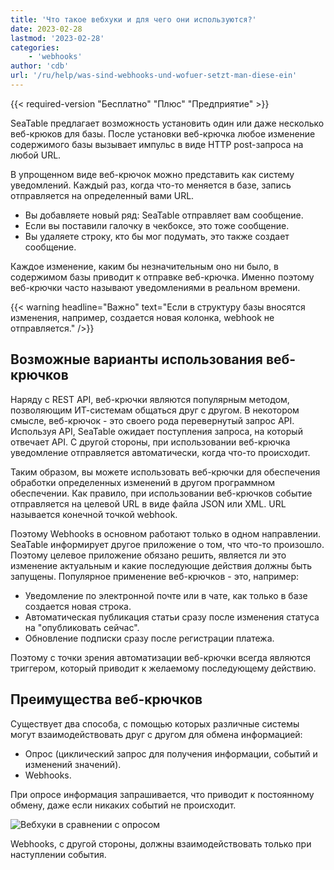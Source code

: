 ```yaml
---
title: 'Что такое вебхуки и для чего они используются?'
date: 2023-02-28
lastmod: '2023-02-28'
categories:
    - 'webhooks'
author: 'cdb'
url: '/ru/help/was-sind-webhooks-und-wofuer-setzt-man-diese-ein'
---
```


{{< required-version "Бесплатно" "Плюс" "Предприятие" >}}

SeaTable предлагает возможность установить один или даже несколько веб-крюков для базы. После установки веб-крючка любое изменение содержимого базы вызывает импульс в виде HTTP post-запроса на любой URL.

В упрощенном виде веб-крючок можно представить как систему уведомлений. Каждый раз, когда что-то меняется в базе, запись отправляется на определенный вами URL.

- Вы добавляете новый ряд: SeaTable отправляет вам сообщение.
- Если вы поставили галочку в чекбоксе, это тоже сообщение.
- Вы удаляете строку, кто бы мог подумать, это также создает сообщение.

Каждое изменение, каким бы незначительным оно ни было, в содержимом базы приводит к отправке веб-крючка. Именно поэтому веб-крючки часто называют уведомлениями в реальном времени.

{{< warning headline="Важно" text="Если в структуру базы вносятся изменения, например, создается новая колонка, webhook не отправляется." />}}

## Возможные варианты использования веб-крючков

Наряду с REST API, веб-крючки являются популярным методом, позволяющим ИТ-системам общаться друг с другом. В некотором смысле, веб-крючок - это своего рода перевернутый запрос API. Используя API, SeaTable ожидает поступления запроса, на который отвечает API. С другой стороны, при использовании веб-крючка уведомление отправляется автоматически, когда что-то происходит.

Таким образом, вы можете использовать веб-крючки для обеспечения обработки определенных изменений в другом программном обеспечении. Как правило, при использовании веб-крючков событие отправляется на целевой URL в виде файла JSON или XML. URL называется конечной точкой webhook.

Поэтому Webhooks в основном работают только в одном направлении. SeaTable информирует другое приложение о том, что что-то произошло. Поэтому целевое приложение обязано решить, является ли это изменение актуальным и какие последующие действия должны быть запущены. Популярное применение веб-крючков - это, например:

- Уведомление по электронной почте или в чате, как только в базе создается новая строка.
- Автоматическая публикация статьи сразу после изменения статуса на "опубликовать сейчас".
- Обновление подписки сразу после регистрации платежа.

Поэтому с точки зрения автоматизации веб-крючки всегда являются триггером, который приводит к желаемому последующему действию.

## Преимущества веб-крючков

Существует два способа, с помощью которых различные системы могут взаимодействовать друг с другом для обмена информацией:

- Опрос (циклический запрос для получения информации, событий и изменений значений).
- Webhooks.

При опросе информация запрашивается, что приводит к постоянному обмену, даже если никаких событий не происходит.

![Вебхуки в сравнении с опросом](https://seatable.io/wp-content/uploads/2023/02/webhooks-vs-polling.png)

Webhooks, с другой стороны, должны взаимодействовать только при наступлении события.
